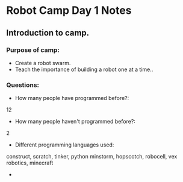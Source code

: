 # Robot Camp Day 1 Notes

## Introduction to camp.

### Purpose of camp:

* Create a robot swarm.
* Teach the importance of building a robot one at a time..

### Questions:

* How many people have programmed before?:

12

* How many people haven't programmed before?:

2

* Different programming languages used:

construct, scratch, tinker, python minstorm, hopscotch, robocell, vex robotics, minecraft

* 